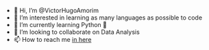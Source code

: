 - 👋 Hi, I’m @VictorHugoAmorim
- 👀 I’m interested in learning as many languages as possible to code
- 🌱 I’m currently learning Python :snake:
- 💞️ I’m looking to collaborate on Data Analysis
- 📫 How to reach me [in here](https://www.linkedin.com/in/victor-hugo-amorim-65bb3b214/)

<!---
VictorHugoAmorim/VictorHugoAmorim is a ✨ special ✨ repository because its `README.md` (this file) appears on your GitHub profile.
You can click the Preview link to take a look at your changes.
--->
